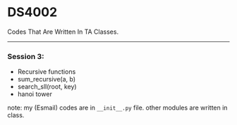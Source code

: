 # DS4002
Codes That Are Written In TA Classes.

---
### Session 3:


- Recursive functions
- sum_recursive(a, b)
- search_sll(root, key)
- hanoi tower

note: my (Esmail) codes are in `__init__.py` file. other modules are written in class. 
